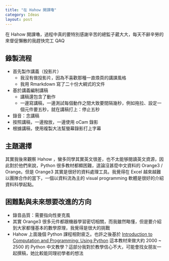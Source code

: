 ```yaml
---
title: "在 Hahow 開課嚕"
category: Ideas
layout: post
---
```


在 Hahow 開課嚕，過程中真的要特別感謝辛苦的總監子葳大大，每天不辭辛勞的來督促懶散的我趕快完工 QAQ

## 錄製流程

- 首先製作講義（投影片）
  - 我沒有做投影片，因為不喜歡那種一直煥頁的講課風格
  - 我用 Rmarkdown 寫了二十份大綱式的文件
- 基於講義編制講稿
  - 講稿還包含了動作
  - 一邊寫講稿，一邊測試每個動作之間大致要間隔幾秒，例如拖拉、設定一個元件要五秒，就在講稿打上：停止五秒
- 錄音：念講稿
- 按照講稿，一邊撥放，一邊使用 oCam 錄影
- 根據講稿，使用複製大法幫螢幕錄影打上字幕

## 主題選擇

其實我後來觀察 Hahow ，蠻多同學其實英文很差，也不太能够閱讀英文資源，因此對於他們來說，Python 很多教材都顯困難，遑論沒甚麼中文資料的 Orange3 / Orange。但是 Orange3 其實是很好的資料處理工具。我覺得在 Excel 越來越難以團隊合作的當下，一個以資料流為主的 visual programming 軟體是很好的介紹資料科學起點。

## 困難點與未來想要改進的方向

- 錄音品質：需要指向性麥克風
- 其實 Orange3 很多元件都跟機器學習密切相關，而我雖然略懂，但是要介紹到大家都懂基本的數學原理，我覺得是很大的挑戰
- Hahow 上面幾個 Python 課程相對疲乏。也許之後基於 [Introduction to Computation and Programming: Using Python](https://mitpress.mit.edu/books/introduction-computation-and-programming-using-python-0) 這本教材來做大約 2000 ~ 2500 的 Python 中文教學？這部分我對於教學信心不大，可能會找女朋友一起撰稿，她比較能同理初學者的想法
